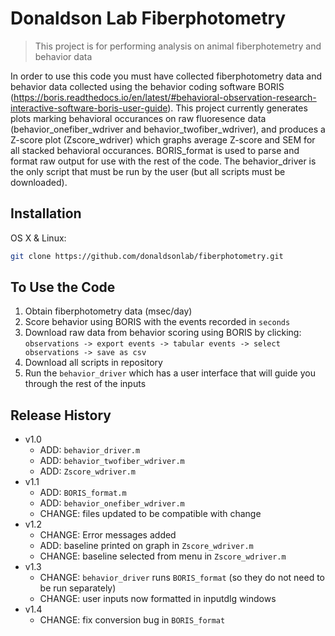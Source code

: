 # Donaldson Lab Fiberphotometry
> This project is for performing analysis on animal fiberphotemetry and behavior data 

In order to use this code you must have collected fiberphotometry data and behavior data collected using the behavior coding software BORIS (https://boris.readthedocs.io/en/latest/#behavioral-observation-research-interactive-software-boris-user-guide). This project currently generates plots marking behavioral occurances on raw fluoresence data (behavior_onefiber_wdriver and behavior_twofiber_wdriver), and produces a Z-score plot (Zscore_wdriver) which graphs average Z-score and SEM for all stacked behavioral occurances. BORIS_format is used to parse and format raw output for use with the rest of the code. The behavior_driver is the only script that must be run by the user (but all scripts must be downloaded). 

## Installation

OS X & Linux:

```sh
git clone https://github.com/donaldsonlab/fiberphotometry.git
```

## To Use the Code
1. Obtain fiberphotometry data (msec/day) 
2. Score behavior using BORIS with the events recorded in `seconds`
3. Download raw data from behavior scoring using BORIS by clicking: `observations -> export events -> tabular events -> select observations -> save as csv`
4. Download all scripts in repository
5. Run the `behavior_driver` which has a user interface that will guide you through the rest of the inputs

## Release History

* v1.0
    * ADD: `behavior_driver.m`
    * ADD: `behavior_twofiber_wdriver.m`
    * ADD: `Zscore_wdriver.m`
* v1.1
    * ADD: `BORIS_format.m`
    * ADD: `behavior_onefiber_wdriver.m`
    * CHANGE: files updated to be compatible with change
* v1.2
    * CHANGE: Error messages added
    * ADD: baseline printed on graph in `Zscore_wdriver.m`
    * CHANGE: baseline selected from menu in `Zscore_wdriver.m`
* v1.3
   * CHANGE: `behavior_driver` runs `BORIS_format` (so they do not need to be run separately) 
   * CHANGE: user inputs now formatted in inputdlg windows
* v1.4
   * CHANGE: fix conversion bug in `BORIS_format`

